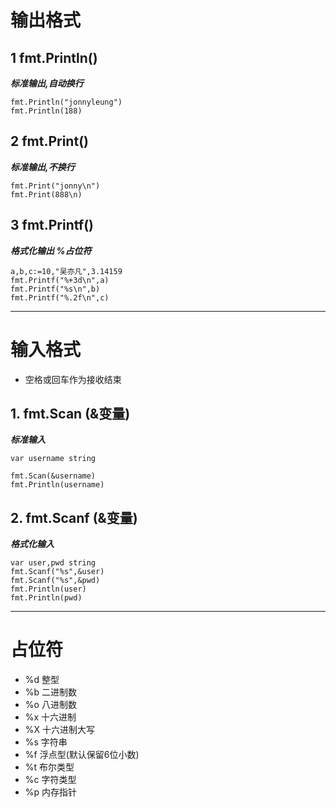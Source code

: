 # 输出格式

## 1 fmt.Println()

***标准输出,自动换行***
```
fmt.Println("jonnyleung")
fmt.Println(188)
```

## 2 fmt.Print()

***标准输出,不换行***
```
fmt.Print("jonny\n")
fmt.Print(888\n)
```

## 3 fmt.Printf()

***格式化输出 %占位符***

```
a,b,c:=10,"吴亦凡",3.14159
fmt.Printf("%+3d\n",a)
fmt.Printf("%s\n",b)
fmt.Printf("%.2f\n",c)
```
---
# 输入格式

+ 空格或回车作为接收结束

## 1. fmt.Scan (&变量)

***标准输入***
```
var username string

fmt.Scan(&username)
fmt.Println(username)
```

## 2. fmt.Scanf (&变量)

***格式化输入***
```
var user,pwd string
fmt.Scanf("%s",&user)
fmt.Scanf("%s",&pwd)
fmt.Println(user)
fmt.Println(pwd)
```
---
# 占位符

+ %d 整型
+ %b 二进制数
+ %o 八进制数
+ %x 十六进制
+ %X 十六进制大写
+ %s 字符串
+ %f 浮点型(默认保留6位小数)
+ %t 布尔类型
+ %c 字符类型
+ %p 内存指针